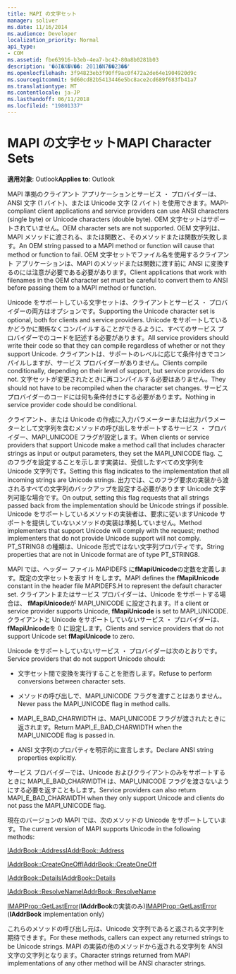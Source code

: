 ```yaml
---
title: MAPI の文字セット
manager: soliver
ms.date: 11/16/2014
ms.audience: Developer
localization_priority: Normal
api_type:
- COM
ms.assetid: fbe63916-b3eb-4ea7-bc42-80a8b0281b03
description: '�ŏI�X�V��: 2011�N7��23��'
ms.openlocfilehash: 3f94823eb3f90ff9ac0f472a2de64e1904920d9c
ms.sourcegitcommit: 9d60cd82b5413446e5bc8ace2cd689f683fb41a7
ms.translationtype: MT
ms.contentlocale: ja-JP
ms.lasthandoff: 06/11/2018
ms.locfileid: "19801337"
---
```

# <a name="mapi-character-sets"></a><span data-ttu-id="fdbfa-103">MAPI の文字セット</span><span class="sxs-lookup"><span data-stu-id="fdbfa-103">MAPI Character Sets</span></span>

  
  
<span data-ttu-id="fdbfa-104">**適用対象**: Outlook</span><span class="sxs-lookup"><span data-stu-id="fdbfa-104">**Applies to**: Outlook</span></span> 
  
<span data-ttu-id="fdbfa-105">MAPI 準拠のクライアント アプリケーションとサービス ・ プロバイダーは、ANSI 文字 (1 バイト)、または Unicode 文字 (2 バイト) を使用できます。</span><span class="sxs-lookup"><span data-stu-id="fdbfa-105">MAPI-compliant client applications and service providers can use ANSI characters (single byte) or Unicode characters (double byte).</span></span> <span data-ttu-id="fdbfa-106">OEM 文字セットはサポートされていません。</span><span class="sxs-lookup"><span data-stu-id="fdbfa-106">OEM character sets are not supported.</span></span> <span data-ttu-id="fdbfa-107">OEM 文字列は、MAPI メソッドに渡される、または関数と、そのメソッドまたは関数が失敗します。</span><span class="sxs-lookup"><span data-stu-id="fdbfa-107">An OEM string passed to a MAPI method or function will cause that method or function to fail.</span></span> <span data-ttu-id="fdbfa-108">OEM 文字セットでファイル名を使用するクライアント アプリケーションは、MAPI のメソッドまたは関数に渡す前に ANSI に変換するのには注意が必要である必要があります。</span><span class="sxs-lookup"><span data-stu-id="fdbfa-108">Client applications that work with filenames in the OEM character set must be careful to convert them to ANSI before passing them to a MAPI method or function.</span></span>
  
<span data-ttu-id="fdbfa-109">Unicode をサポートしている文字セットは、クライアントとサービス ・ プロバイダーの両方はオプションです。</span><span class="sxs-lookup"><span data-stu-id="fdbfa-109">Supporting the Unicode character set is optional, both for clients and service providers.</span></span> <span data-ttu-id="fdbfa-110">Unicode をサポートしているかどうかに関係なくコンパイルすることができるように、すべてのサービス プロバイダーでのコードを記述する必要があります。</span><span class="sxs-lookup"><span data-stu-id="fdbfa-110">All service providers should write their code so that they can compile regardless of whether or not they support Unicode.</span></span> <span data-ttu-id="fdbfa-111">クライアントは、サポートのレベルに応じて条件付きでコンパイルしますが、サービス プロバイダーがありません。</span><span class="sxs-lookup"><span data-stu-id="fdbfa-111">Clients compile conditionally, depending on their level of support, but service providers do not.</span></span> <span data-ttu-id="fdbfa-112">文字セットが変更されたときに再コンパイルする必要はありません。</span><span class="sxs-lookup"><span data-stu-id="fdbfa-112">They should not have to be recompiled when the character set changes.</span></span> <span data-ttu-id="fdbfa-113">サービス プロバイダーのコードには何も条件付きにする必要があります。</span><span class="sxs-lookup"><span data-stu-id="fdbfa-113">Nothing in service provider code should be conditional.</span></span> 
  
<span data-ttu-id="fdbfa-114">クライアント、または Unicode の作成に入力パラメーターまたは出力パラメーターとして文字列を含むメソッドの呼び出しをサポートするサービス ・ プロバイダー、MAPI_UNICODE フラグが設定します。</span><span class="sxs-lookup"><span data-stu-id="fdbfa-114">When clients or service providers that support Unicode make a method call that includes character strings as input or output parameters, they set the MAPI_UNICODE flag.</span></span> <span data-ttu-id="fdbfa-115">このフラグを設定することを示します実装は、受信したすべての文字列を Unicode 文字列です。</span><span class="sxs-lookup"><span data-stu-id="fdbfa-115">Setting this flag indicates to the implementation that all incoming strings are Unicode strings.</span></span> <span data-ttu-id="fdbfa-116">出力では、このフラグ要求の実装から渡されるすべての文字列のバックアップを設定する必要があります Unicode 文字列可能な場合です。</span><span class="sxs-lookup"><span data-stu-id="fdbfa-116">On output, setting this flag requests that all strings passed back from the implementation should be Unicode strings if possible.</span></span> <span data-ttu-id="fdbfa-117">Unicode をサポートしているメソッドの実装者は、要求に従いますUnicode サポートを提供していないメソッドの実装は準拠していません。</span><span class="sxs-lookup"><span data-stu-id="fdbfa-117">Method implementers that support Unicode will comply with the request; method implementers that do not provide Unicode support will not comply.</span></span> <span data-ttu-id="fdbfa-118">PT_STRING8 の種類は、Unicode 形式ではない文字列プロパティです。</span><span class="sxs-lookup"><span data-stu-id="fdbfa-118">String properties that are not in Unicode format are of type PT_STRING8.</span></span>
  
<span data-ttu-id="fdbfa-119">MAPI では、ヘッダー ファイル MAPIDEFS に**fMapiUnicode**の定数を定義します。既定の文字セットを表す H をします。</span><span class="sxs-lookup"><span data-stu-id="fdbfa-119">MAPI defines the **fMapiUnicode** constant in the header file MAPIDEFS.H to represent the default character set.</span></span> <span data-ttu-id="fdbfa-120">クライアントまたはサービス プロバイダーは、Unicode をサポートする場合は、 **fMapiUnicode**が MAPI_UNICODE に設定されます。</span><span class="sxs-lookup"><span data-stu-id="fdbfa-120">If a client or service provider supports Unicode, **fMapiUnicode** is set to MAPI_UNICODE.</span></span> <span data-ttu-id="fdbfa-121">クライアントと Unicode をサポートしていないサービス ・ プロバイダーは、 **fMapiUnicode**を 0 に設定します。</span><span class="sxs-lookup"><span data-stu-id="fdbfa-121">Clients and service providers that do not support Unicode set **fMapiUnicode** to zero.</span></span> 
  
<span data-ttu-id="fdbfa-122">Unicode をサポートしていないサービス ・ プロバイダーは次のとおりです。</span><span class="sxs-lookup"><span data-stu-id="fdbfa-122">Service providers that do not support Unicode should:</span></span>
  
- <span data-ttu-id="fdbfa-123">文字セット間で変換を実行することを拒否します。</span><span class="sxs-lookup"><span data-stu-id="fdbfa-123">Refuse to perform conversions between character sets.</span></span>
    
- <span data-ttu-id="fdbfa-124">メソッドの呼び出しで、MAPI_UNICODE フラグを渡すことはありません。</span><span class="sxs-lookup"><span data-stu-id="fdbfa-124">Never pass the MAPI_UNICODE flag in method calls.</span></span>
    
- <span data-ttu-id="fdbfa-125">MAPI_E_BAD_CHARWIDTH は、MAPI_UNICODE フラグが渡されたときに返されます。</span><span class="sxs-lookup"><span data-stu-id="fdbfa-125">Return MAPI_E_BAD_CHARWIDTH when the MAPI_UNICODE flag is passed in.</span></span>
    
- <span data-ttu-id="fdbfa-126">ANSI 文字列のプロパティを明示的に宣言します。</span><span class="sxs-lookup"><span data-stu-id="fdbfa-126">Declare ANSI string properties explicitly.</span></span> 
    
<span data-ttu-id="fdbfa-127">サービス プロバイダーでは、Unicode およびクライアントのみをサポートするときに MAPI_E_BAD_CHARWIDTH は、MAPI_UNICODE フラグを渡さないようにする必要を返すこともします。</span><span class="sxs-lookup"><span data-stu-id="fdbfa-127">Service providers can also return MAPI_E_BAD_CHARWIDTH when they only support Unicode and clients do not pass the MAPI_UNICODE flag.</span></span> 
  
 <span data-ttu-id="fdbfa-128">現在のバージョンの MAPI では、次のメソッドの Unicode をサポートしています。</span><span class="sxs-lookup"><span data-stu-id="fdbfa-128">The current version of MAPI supports Unicode in the following methods:</span></span> 
  
[<span data-ttu-id="fdbfa-129">IAddrBook::Address</span><span class="sxs-lookup"><span data-stu-id="fdbfa-129">IAddrBook::Address</span></span>](iaddrbook-address.md)
  
[<span data-ttu-id="fdbfa-130">IAddrBook::CreateOneOff</span><span class="sxs-lookup"><span data-stu-id="fdbfa-130">IAddrBook::CreateOneOff</span></span>](iaddrbook-createoneoff.md)
  
[<span data-ttu-id="fdbfa-131">IAddrBook::Details</span><span class="sxs-lookup"><span data-stu-id="fdbfa-131">IAddrBook::Details</span></span>](iaddrbook-details.md)
  
[<span data-ttu-id="fdbfa-132">IAddrBook::ResolveName</span><span class="sxs-lookup"><span data-stu-id="fdbfa-132">IAddrBook::ResolveName</span></span>](iaddrbook-resolvename.md)
  
<span data-ttu-id="fdbfa-133">[IMAPIProp::GetLastError](imapiprop-getlasterror.md)(**IAddrBook**の実装のみ)</span><span class="sxs-lookup"><span data-stu-id="fdbfa-133">[IMAPIProp::GetLastError](imapiprop-getlasterror.md) (**IAddrBook** implementation only)</span></span> 
  
<span data-ttu-id="fdbfa-134">これらのメソッドの呼び出し元は、Unicode 文字列であると返される文字列を期待できます。</span><span class="sxs-lookup"><span data-stu-id="fdbfa-134">For these methods, callers can expect any returned strings to be Unicode strings.</span></span> <span data-ttu-id="fdbfa-135">MAPI の実装の他のメソッドから返される文字列を ANSI 文字の文字列となります。</span><span class="sxs-lookup"><span data-stu-id="fdbfa-135">Character strings returned from MAPI implementations of any other method will be ANSI character strings.</span></span>
  

